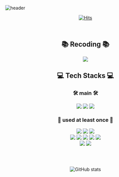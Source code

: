 ![header](https://capsule-render.vercel.app/api?type=waving&color=0:f6a6a6,100:da96e8&height=300&section=header&text=For%20Better%20Jeong&fontSize=55&animation=fadeIn&fontColor=212121)

<div align="center">

[![Hits](https://hits.seeyoufarm.com/api/count/incr/badge.svg?url=https%3A%2F%2Fgithub.com%2FBetterJeong&count_bg=%23E58181&title_bg=%23555555&icon=github.svg&icon_color=%23E7E7E7&title=hits&edge_flat=true)](https://hits.seeyoufarm.com)

<br>

## 📚 Recoding 📚

<a href="https://betterjeong.github.io/" target="_blank"><img src="https://img.shields.io/badge/Blog-494949?style=flat-square&logo=GitHub&logoColor=white?labelColor=ffffff"></a>

## 💻 Tech Stacks 💻

### 🛠 main 🛠

<img src="https://img.shields.io/badge/java-007396?style=flat-square&logo=java&logoColor=white">
<img src="https://img.shields.io/badge/spring-6DB33F?style=flat-square&logo=spring&logoColor=white">
<img src="https://img.shields.io/badge/springboot-6DB33F?style=flat-square&logo=springboot&logoColor=white">


### 📒 used at least once 📒

<img src="https://img.shields.io/badge/python-3776AB?style=flat-square&logo=python&logoColor=white">
<img src="https://img.shields.io/badge/django-092E20?style=flat-square&logo=django&logoColor=white">
<img src="https://img.shields.io/badge/bootstrap-7952B3?style=flat-square&logo=bootstrap&logoColor=white">
<br>
<img src="https://img.shields.io/badge/c++-00599C?style=flat-square&logo=c%2B%2B&logoColor=white">
<img src="https://img.shields.io/badge/html5-E34F26?style=flat-square&logo=html5&logoColor=white">
<img src="https://img.shields.io/badge/css-1572B6?style=flat-square&logo=css3&logoColor=white">
<img src="https://img.shields.io/badge/javascript-F7DF1E?style=flat-square&logo=javascript&logoColor=black">
<img src="https://img.shields.io/badge/unity-ffffff?style=flat-square&logo=unity&logoColor=black">
<br>
<img src="https://img.shields.io/badge/mysql-4479A1?style=flat-square&logo=mysql&logoColor=white">
<img src="https://img.shields.io/badge/mariaDB-003545?style=flat-square&logo=mariaDB&logoColor=white">

<br><br>

![GitHub stats](https://github-readme-stats.vercel.app/api?username=BetterJeong&show_icons=true&theme=radical)

</div>